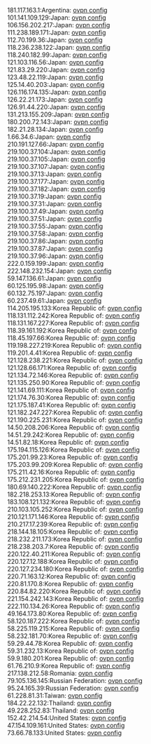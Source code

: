 181.117.163.1:Argentina: [ovpn config](vpn/181_117_163_1.ovpn)  
101.141.109.129:Japan: [ovpn config](vpn/101_141_109_129.ovpn)  
106.156.202.217:Japan: [ovpn config](vpn/106_156_202_217.ovpn)  
111.238.189.171:Japan: [ovpn config](vpn/111_238_189_171.ovpn)  
112.70.199.36:Japan: [ovpn config](vpn/112_70_199_36.ovpn)  
118.236.238.122:Japan: [ovpn config](vpn/118_236_238_122.ovpn)  
118.240.182.99:Japan: [ovpn config](vpn/118_240_182_99.ovpn)  
121.103.116.56:Japan: [ovpn config](vpn/121_103_116_56.ovpn)  
121.83.29.220:Japan: [ovpn config](vpn/121_83_29_220.ovpn)  
123.48.22.119:Japan: [ovpn config](vpn/123_48_22_119.ovpn)  
125.14.40.203:Japan: [ovpn config](vpn/125_14_40_203.ovpn)  
126.116.174.135:Japan: [ovpn config](vpn/126_116_174_135.ovpn)  
126.22.21.173:Japan: [ovpn config](vpn/126_22_21_173.ovpn)  
126.91.44.220:Japan: [ovpn config](vpn/126_91_44_220.ovpn)  
131.213.155.209:Japan: [ovpn config](vpn/131_213_155_209.ovpn)  
180.200.72.143:Japan: [ovpn config](vpn/180_200_72_143.ovpn)  
182.21.28.134:Japan: [ovpn config](vpn/182_21_28_134.ovpn)  
1.66.34.6:Japan: [ovpn config](vpn/1_66_34_6.ovpn)  
210.191.127.66:Japan: [ovpn config](vpn/210_191_127_66.ovpn)  
219.100.37.104:Japan: [ovpn config](vpn/219_100_37_104.ovpn)  
219.100.37.105:Japan: [ovpn config](vpn/219_100_37_105.ovpn)  
219.100.37.107:Japan: [ovpn config](vpn/219_100_37_107.ovpn)  
219.100.37.13:Japan: [ovpn config](vpn/219_100_37_13.ovpn)  
219.100.37.177:Japan: [ovpn config](vpn/219_100_37_177.ovpn)  
219.100.37.182:Japan: [ovpn config](vpn/219_100_37_182.ovpn)  
219.100.37.19:Japan: [ovpn config](vpn/219_100_37_19.ovpn)  
219.100.37.31:Japan: [ovpn config](vpn/219_100_37_31.ovpn)  
219.100.37.49:Japan: [ovpn config](vpn/219_100_37_49.ovpn)  
219.100.37.51:Japan: [ovpn config](vpn/219_100_37_51.ovpn)  
219.100.37.55:Japan: [ovpn config](vpn/219_100_37_55.ovpn)  
219.100.37.58:Japan: [ovpn config](vpn/219_100_37_58.ovpn)  
219.100.37.86:Japan: [ovpn config](vpn/219_100_37_86.ovpn)  
219.100.37.87:Japan: [ovpn config](vpn/219_100_37_87.ovpn)  
219.100.37.96:Japan: [ovpn config](vpn/219_100_37_96.ovpn)  
222.0.159.199:Japan: [ovpn config](vpn/222_0_159_199.ovpn)  
222.148.232.154:Japan: [ovpn config](vpn/222_148_232_154.ovpn)  
59.147.136.61:Japan: [ovpn config](vpn/59_147_136_61.ovpn)  
60.125.195.98:Japan: [ovpn config](vpn/60_125_195_98.ovpn)  
60.132.75.197:Japan: [ovpn config](vpn/60_132_75_197.ovpn)  
60.237.49.61:Japan: [ovpn config](vpn/60_237_49_61.ovpn)  
114.205.195.133:Korea Republic of: [ovpn config](vpn/114_205_195_133.ovpn)  
118.131.112.242:Korea Republic of: [ovpn config](vpn/118_131_112_242.ovpn)  
118.131.167.227:Korea Republic of: [ovpn config](vpn/118_131_167_227.ovpn)  
118.39.161.192:Korea Republic of: [ovpn config](vpn/118_39_161_192.ovpn)  
118.45.197.66:Korea Republic of: [ovpn config](vpn/118_45_197_66.ovpn)  
119.198.227.219:Korea Republic of: [ovpn config](vpn/119_198_227_219.ovpn)  
119.201.4.41:Korea Republic of: [ovpn config](vpn/119_201_4_41.ovpn)  
121.128.238.221:Korea Republic of: [ovpn config](vpn/121_128_238_221.ovpn)  
121.128.66.171:Korea Republic of: [ovpn config](vpn/121_128_66_171.ovpn)  
121.134.72.146:Korea Republic of: [ovpn config](vpn/121_134_72_146.ovpn)  
121.135.250.90:Korea Republic of: [ovpn config](vpn/121_135_250_90.ovpn)  
121.141.69.111:Korea Republic of: [ovpn config](vpn/121_141_69_111.ovpn)  
121.174.76.30:Korea Republic of: [ovpn config](vpn/121_174_76_30.ovpn)  
121.175.187.41:Korea Republic of: [ovpn config](vpn/121_175_187_41.ovpn)  
121.182.247.227:Korea Republic of: [ovpn config](vpn/121_182_247_227.ovpn)  
121.190.225.231:Korea Republic of: [ovpn config](vpn/121_190_225_231.ovpn)  
14.50.208.206:Korea Republic of: [ovpn config](vpn/14_50_208_206.ovpn)  
14.51.29.242:Korea Republic of: [ovpn config](vpn/14_51_29_242.ovpn)  
14.51.82.18:Korea Republic of: [ovpn config](vpn/14_51_82_18.ovpn)  
175.194.115.126:Korea Republic of: [ovpn config](vpn/175_194_115_126.ovpn)  
175.201.99.23:Korea Republic of: [ovpn config](vpn/175_201_99_23.ovpn)  
175.203.99.209:Korea Republic of: [ovpn config](vpn/175_203_99_209.ovpn)  
175.211.42.16:Korea Republic of: [ovpn config](vpn/175_211_42_16.ovpn)  
175.212.231.205:Korea Republic of: [ovpn config](vpn/175_212_231_205.ovpn)  
180.69.140.222:Korea Republic of: [ovpn config](vpn/180_69_140_222.ovpn)  
182.218.253.13:Korea Republic of: [ovpn config](vpn/182_218_253_13.ovpn)  
183.108.121.132:Korea Republic of: [ovpn config](vpn/183_108_121_132.ovpn)  
210.103.105.252:Korea Republic of: [ovpn config](vpn/210_103_105_252.ovpn)  
210.121.171.146:Korea Republic of: [ovpn config](vpn/210_121_171_146.ovpn)  
210.217.17.239:Korea Republic of: [ovpn config](vpn/210_217_17_239.ovpn)  
218.144.18.105:Korea Republic of: [ovpn config](vpn/218_144_18_105.ovpn)  
218.232.211.173:Korea Republic of: [ovpn config](vpn/218_232_211_173.ovpn)  
218.238.203.7:Korea Republic of: [ovpn config](vpn/218_238_203_7.ovpn)  
220.122.40.211:Korea Republic of: [ovpn config](vpn/220_122_40_211.ovpn)  
220.127.12.188:Korea Republic of: [ovpn config](vpn/220_127_12_188.ovpn)  
220.127.234.180:Korea Republic of: [ovpn config](vpn/220_127_234_180.ovpn)  
220.71.163.12:Korea Republic of: [ovpn config](vpn/220_71_163_12.ovpn)  
220.81.170.8:Korea Republic of: [ovpn config](vpn/220_81_170_8.ovpn)  
220.84.82.220:Korea Republic of: [ovpn config](vpn/220_84_82_220.ovpn)  
221.154.242.143:Korea Republic of: [ovpn config](vpn/221_154_242_143.ovpn)  
222.110.134.26:Korea Republic of: [ovpn config](vpn/222_110_134_26.ovpn)  
49.164.173.80:Korea Republic of: [ovpn config](vpn/49_164_173_80.ovpn)  
58.120.187.222:Korea Republic of: [ovpn config](vpn/58_120_187_222.ovpn)  
58.225.119.215:Korea Republic of: [ovpn config](vpn/58_225_119_215.ovpn)  
58.232.181.70:Korea Republic of: [ovpn config](vpn/58_232_181_70.ovpn)  
59.29.44.78:Korea Republic of: [ovpn config](vpn/59_29_44_78.ovpn)  
59.31.232.13:Korea Republic of: [ovpn config](vpn/59_31_232_13.ovpn)  
59.9.180.201:Korea Republic of: [ovpn config](vpn/59_9_180_201.ovpn)  
61.76.210.9:Korea Republic of: [ovpn config](vpn/61_76_210_9.ovpn)  
217.138.212.58:Romania: [ovpn config](vpn/217_138_212_58.ovpn)  
79.105.136.145:Russian Federation: [ovpn config](vpn/79_105_136_145.ovpn)  
95.24.165.39:Russian Federation: [ovpn config](vpn/95_24_165_39.ovpn)  
61.228.81.31:Taiwan: [ovpn config](vpn/61_228_81_31.ovpn)  
184.22.22.132:Thailand: [ovpn config](vpn/184_22_22_132.ovpn)  
49.228.252.83:Thailand: [ovpn config](vpn/49_228_252_83.ovpn)  
152.42.214.54:United States: [ovpn config](vpn/152_42_214_54.ovpn)  
47.154.109.161:United States: [ovpn config](vpn/47_154_109_161.ovpn)  
73.66.78.133:United States: [ovpn config](vpn/73_66_78_133.ovpn)  
